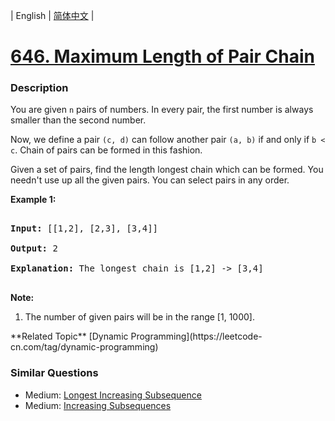 | English | [简体中文](README.md) |

# [646. Maximum Length of Pair Chain](https://leetcode-cn.com/problems/maximum-length-of-pair-chain)
 ### Description
<p>
You are given <code>n</code> pairs of numbers. In every pair, the first number is always smaller than the second number.
</p>

<p>
Now, we define a pair <code>(c, d)</code> can follow another pair <code>(a, b)</code> if and only if <code>b < c</code>. Chain of pairs can be formed in this fashion. 
</p>

<p>
Given a set of pairs, find the length longest chain which can be formed. You needn't use up all the given pairs. You can select pairs in any order.
</p>


<p><b>Example 1:</b><br />
<pre>
<b>Input:</b> [[1,2], [2,3], [3,4]]
<b>Output:</b> 2
<b>Explanation:</b> The longest chain is [1,2] -> [3,4]
</pre>
</p>

<p><b>Note:</b><br>
<ol>
<li>The number of given pairs will be in the range [1, 1000].</li>
</ol>
</p>
**Related Topic**  [Dynamic Programming](https://leetcode-cn.com/tag/dynamic-programming) 

### Similar Questions
 - Medium:	[Longest Increasing Subsequence](https://leetcode-cn.com/problems/longest-increasing-subsequence) 
 - Medium:	[Increasing Subsequences](https://leetcode-cn.com/problems/increasing-subsequences) 
